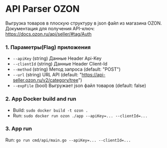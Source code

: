 # API Parser OZON
Выгрузка товаров в плоскую структуру в json файл из магазина OZON.
Документация для получения API-ключ: https://docs.ozon.ru/api/seller/#tag/Auth

### 1. Параметры(Flag) приложения
- `--apiKey` (string) Данные Header Api-Key
- `--clientId` (string) Данные Header Client-Id
- `--method` (string) Метод запроса (default: "POST")
- `--url` (string) URL API (default: "https://api-seller.ozon.ru/v2/category/tree")
- `--expFile` (bool) Выгружает json файл товаров (default: false)

### 2. App Docker build and run
- Build: `sudo docker build -t ozon .`
- Run: `sudo docker run ozon ./app --apiKey=... --clientId=...`

### 3. App run 
Run: `go run cmd/api/main.go --apiKey=... --clientId=...`
